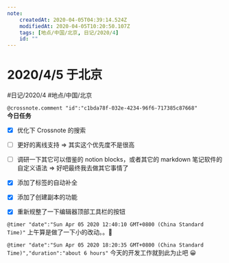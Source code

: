 ```yaml
---
note:
    createdAt: 2020-04-05T04:39:14.524Z
    modifiedAt: 2020-04-05T10:20:50.107Z
    tags: [地点/中国/北京, 日记/2020/4]
    id: ""
---
```

# 2020/4/5 于北京
#日记/2020/4  #地点/中国/北京 

`@crossnote.comment "id":"c1bda78f-032e-4234-96f6-717385c87668"`  
**今日任务**

* [x] 优化下 Crossnote 的搜索
* [ ] 更好的离线支持 => 其实这个优先度不是很高
* [ ] 调研一下其它可以借鉴的 notion blocks，或者其它的 markdown 笔记软件的自定义语法 => 好吧最终我去做其它事情了
* [x] 添加了标签的自动补全
* [x] 添加了创建副本的功能
* [x] 重新规整了一下编辑器顶部工具栏的按钮


`@timer "date":"Sun Apr 05 2020 12:40:10 GMT+0800 (China Standard Time)"`
上午算是做了一下小的改动。。🤟

`@timer "date":"Sun Apr 05 2020 18:20:35 GMT+0800 (China Standard Time)","duration":"about 6 hours"`
今天的开发工作就到此为止吧 :grinning: 

